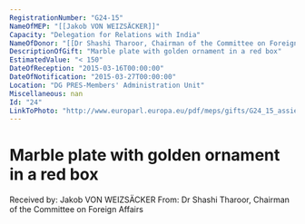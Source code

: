 ```yaml
---
RegistrationNumber: "G24-15"
NameOfMEP: "[[Jakob VON WEIZSÄCKER]]"
Capacity: "Delegation for Relations with India"
NameOfDonor: "[[Dr Shashi Tharoor, Chairman of the Committee on Foreign Affairs]]"
DescriptionOfGift: "Marble plate with golden ornament in a red box"
EstimatedValue: "< 150"
DateOfReception: "2015-03-16T00:00:00"
DateOfNotification: "2015-03-27T00:00:00"
Location: "DG PRES-Members' Administration Unit"
Miscellaneous: nan
Id: "24"
LinkToPhoto: "http://www.europarl.europa.eu/pdf/meps/gifts/G24_15_assiette_en_marbre.JPG#"
---
```


# Marble plate with golden ornament in a red box

Received by: Jakob VON WEIZSÄCKER
From: Dr Shashi Tharoor, Chairman of the Committee on Foreign Affairs

